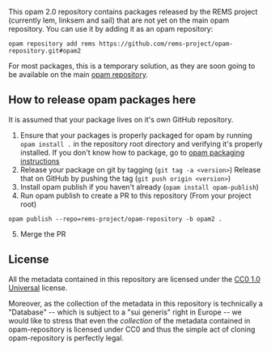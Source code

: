 This opam 2.0 repository contains packages released by the REMS project
(currently lem, linksem and sail) that are not yet on the main opam repository.
You can use it by adding it as an opam repository:

```
opam repository add rems https://github.com/rems-project/opam-repository.git#opam2
```

For most packages, this is a temporary solution, as they are soon going to be
available on the main [opam repository](https://opam.ocaml.org/).


## How to release opam packages here

It is assumed that your package lives on it's own GitHub repository.

 1) Ensure that your packages is properly packaged for opam by running
    `opam install .` in the repository root directory and verifying it's
    properly installed. If you don't know how to package, go to
    [opam packaging instructions](https://opam.ocaml.org/doc/Packaging.html)
 2) Release your package on git by tagging (`git tag -a <version>`)
    Release that on GitHub by pushing the tag (`git push origin <version>`)
 3) Install opam publish if you haven't already (`opam install opam-publish`)
 4) Run opam publish to create a PR to this repository (From your project root)

```
opam publish --repo=rems-project/opam-repository -b opam2 .
```
  5) Merge the PR

## License

All the metadata contained in this repository are licensed under the
[CC0 1.0 Universal](http://creativecommons.org/publicdomain/zero/1.0/)
license.

Moreover, as the collection of the metadata in this repository is
technically a "Database" -- which is subject to a "sui generis" right
in Europe -- we would like to stress that even the *collection* of
the metadata contained in opam-repository is licensed under CC0 and
thus the simple act of cloning opam-repository is perfectly legal.
